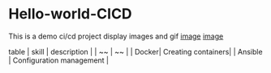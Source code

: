 # Hello-world-CICD
This is a demo ci/cd project 
display images and gif 
[image](https://github.com/Preciousdevv/Hello-world-CICD/blob/main/red.jfif)
[image](https://github.com/Preciousdevv/Hello-world-CICD/blob/main/WhatsApp%20Image%202025-07-11%20at%2012.09.59%20(2).jpeg)

table
| skill | description |
| ~~ | ~~ |
| Docker| Creating containers|
| Ansible | Configuration management |

